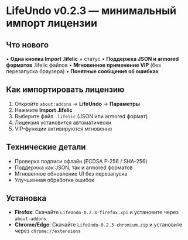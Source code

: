 # LifeUndo v0.2.3 — минимальный импорт лицензии

## Что нового

• **Одна кнопка Import .lifelic** + статус
• **Поддержка JSON и armored форматов** .lifelic файлов
• **Мгновенное применение VIP** (без перезапуска браузера)
• **Понятные сообщения об ошибках**

## Как импортировать лицензию

1. Откройте `about:addons` → **LifeUndo** → **Параметры**
2. Нажмите **Import .lifelic**
3. Выберите файл `.lifelic` (JSON или armored формат)
4. Лицензия установится автоматически
5. VIP-функции активируются мгновенно

## Технические детали

- Проверка подписи офлайн (ECDSA P-256 / SHA-256)
- Поддержка как JSON, так и armored форматов
- Мгновенное обновление UI без перезапуска
- Улучшенная обработка ошибок

## Установка

- **Firefox**: Скачайте `LifeUndo-0.2.3-firefox.xpi` и установите через `about:addons`
- **Chrome/Edge**: Скачайте `LifeUndo-0.2.3-chromium.zip` и установите через `chrome://extensions`





































